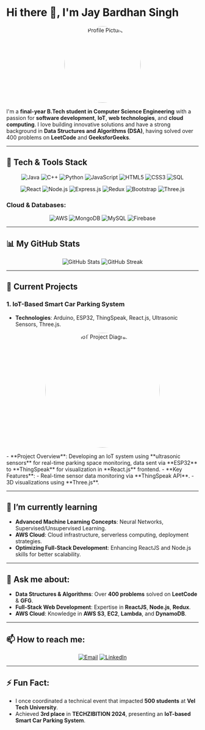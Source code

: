 # Hi there 👋, I'm Jay Bardhan Singh

<p align="center">
  <img src="https://avatars.githubusercontent.com/u/XXXXXX?v=4" alt="Profile Picture" width="200" height="200" style="border-radius:50%;">
</p>

I'm a **final-year B.Tech student in Computer Science Engineering** with a passion for **software development**, **IoT**, **web technologies**, and **cloud computing**. I love building innovative solutions and have a strong background in **Data Structures and Algorithms (DSA)**, having solved over 400 problems on **LeetCode** and **GeeksforGeeks**.

---

## 🚀 Tech & Tools Stack

<p align="center">
  <img src="https://img.shields.io/badge/Java-ED8B00?style=for-the-badge&logo=java&logoColor=white" alt="Java"/>
  <img src="https://img.shields.io/badge/C++-00599C?style=for-the-badge&logo=cplusplus&logoColor=white" alt="C++"/>
  <img src="https://img.shields.io/badge/Python-3776AB?style=for-the-badge&logo=python&logoColor=white" alt="Python"/>
  <img src="https://img.shields.io/badge/JavaScript-F7DF1E?style=for-the-badge&logo=javascript&logoColor=black" alt="JavaScript"/>
  <img src="https://img.shields.io/badge/HTML5-E34F26?style=for-the-badge&logo=html5&logoColor=white" alt="HTML5"/>
  <img src="https://img.shields.io/badge/CSS3-1572B6?style=for-the-badge&logo=css3&logoColor=white" alt="CSS3"/>
  <img src="https://img.shields.io/badge/SQL-316192?style=for-the-badge&logo=sql&logoColor=white" alt="SQL"/>
</p>

<p align="center">
  <img src="https://img.shields.io/badge/React-20232A?style=for-the-badge&logo=react&logoColor=61DAFB" alt="React"/>
  <img src="https://img.shields.io/badge/Node.js-43853D?style=for-the-badge&logo=node-dot-js&logoColor=white" alt="Node.js"/>
  <img src="https://img.shields.io/badge/Express.js-404D59?style=for-the-badge" alt="Express.js"/>
  <img src="https://img.shields.io/badge/Redux-764ABC?style=for-the-badge&logo=redux&logoColor=white" alt="Redux"/>
  <img src="https://img.shields.io/badge/Bootstrap-563D7C?style=for-the-badge&logo=bootstrap&logoColor=white" alt="Bootstrap"/>
  <img src="https://img.shields.io/badge/Three.js-000000?style=for-the-badge&logo=three-dot-js&logoColor=white" alt="Three.js"/>
</p>

### **Cloud & Databases**:
<p align="center">
  <img src="https://img.shields.io/badge/Amazon%20AWS-232F3E?style=for-the-badge&logo=amazon-aws&logoColor=white" alt="AWS"/>
  <img src="https://img.shields.io/badge/MongoDB-4EA94B?style=for-the-badge&logo=mongodb&logoColor=white" alt="MongoDB"/>
  <img src="https://img.shields.io/badge/MySQL-4479A1?style=for-the-badge&logo=mysql&logoColor=white" alt="MySQL"/>
  <img src="https://img.shields.io/badge/Firebase-FFCA28?style=for-the-badge&logo=firebase&logoColor=black" alt="Firebase"/>
</p>

---

## 📊 My GitHub Stats
<p align="center">
  <img src="https://github-readme-stats.vercel.app/api?username=hellorocky007&show_icons=true&theme=radical" alt="GitHub Stats"/>
  <img src="https://github-readme-streak-stats.herokuapp.com/?user=hellorocky007&theme=radical" alt="GitHub Streak"/>
</p>

---

## 🔭 Current Projects

### 1. **IoT-Based Smart Car Parking System**
- **Technologies**: Arduino, ESP32, ThingSpeak, React.js, Ultrasonic Sensors, Three.js.
<p align="center">
  <img src="https://user-images.githubusercontent.com/XXXXXX/XXXXX.png" alt="IoT Project Diagram" width="300" height="300" style="border-radius:50%;">
</p>
- **Project Overview**: Developing an IoT system using **ultrasonic sensors** for real-time parking space monitoring, data sent via **ESP32** to **ThingSpeak** for visualization in **React.js** frontend.
- **Key Features**:
  - Real-time sensor data monitoring via **ThingSpeak API**.
  - 3D visualizations using **Three.js**.

---

## 🌱 I’m currently learning
- **Advanced Machine Learning Concepts**: Neural Networks, Supervised/Unsupervised Learning.
- **AWS Cloud**: Cloud infrastructure, serverless computing, deployment strategies.
- **Optimizing Full-Stack Development**: Enhancing ReactJS and Node.js skills for better scalability.

---

## 💬 Ask me about:
- **Data Structures & Algorithms**: Over **400 problems** solved on **LeetCode** & **GFG**.
- **Full-Stack Web Development**: Expertise in **ReactJS**, **Node.js**, **Redux**.
- **AWS Cloud**: Knowledge in **AWS S3**, **EC2**, **Lambda**, and **DynamoDB**.

---

## 📫 How to reach me:
<p align="center">
  <a href="mailto:stmjaywardhan912297@gmail.com"><img src="https://img.shields.io/badge/Email-D14836?style=for-the-badge&logo=gmail&logoColor=white" alt="Email"></a>
  <a href="https://www.linkedin.com/in/jay-bardhan-singh-7304b6288/"><img src="https://img.shields.io/badge/LinkedIn-0077B5?style=for-the-badge&logo=linkedin&logoColor=white" alt="LinkedIn"></a>
</p>

---

## ⚡ Fun Fact:
- I once coordinated a technical event that impacted **500 students** at **Vel Tech University**.
- Achieved **3rd place** in **TECHZIBITION 2024**, presenting an **IoT-based Smart Car Parking System**.
